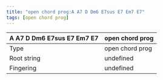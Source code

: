 ```yaml
---
title: "open chord prog:A A7 D Dm6 E7sus E7 Em7 E7"
tags: [open chord prog]
---
```


|A A7 D Dm6 E7sus E7 Em7 E7|open chord prog|
|---|---|
|Type|open chord prog|
|Root string|undefined|
|Fingering|undefined|

